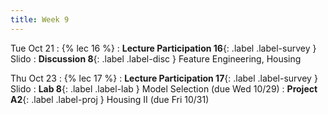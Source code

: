 ```yaml
---
title: Week 9
---
```


Tue Oct 21
: {% lec 16 %}
    <!-- : [Note 14](https://ds100.org/course-notes/feature_engineering/feature_engineering.html) -->
: **Lecture Participation 16**{: .label .label-survey } Slido
: **Discussion 8**{: .label .label-disc } Feature Engineering, Housing

Thu Oct 23
: {% lec 17 %}
    <!-- : [Note 16](https://ds100.org/course-notes/cv_regularization/cv_reg.html) -->
: **Lecture Participation 17**{: .label .label-survey } Slido
: **Lab 8**{: .label .label-lab } Model Selection (due Wed 10/29)
: **Project A2**{: .label .label-proj } Housing II (due Fri 10/31)
